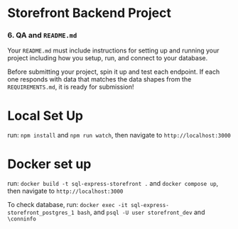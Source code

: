 # Storefront Backend Project

### 6. QA and `README.md`

Your `README.md` must include instructions for setting up and running your project including how you setup, run, and connect to your database. 

Before submitting your project, spin it up and test each endpoint. If each one responds with data that matches the data shapes from the `REQUIREMENTS.md`, it is ready for submission!



# Local Set Up 
run: `npm install` and `npm run watch`, then navigate to `http://localhost:3000`

# Docker set up
run: `docker build -t sql-express-storefront .` and `docker compose up`, then navigate to `http://localhost:3000`

To check database, run:
`docker exec -it sql-express-storefront_postgres_1 bash`, and `psql -U user storefront_dev` and `\conninfo`

<!-- # Features -->
